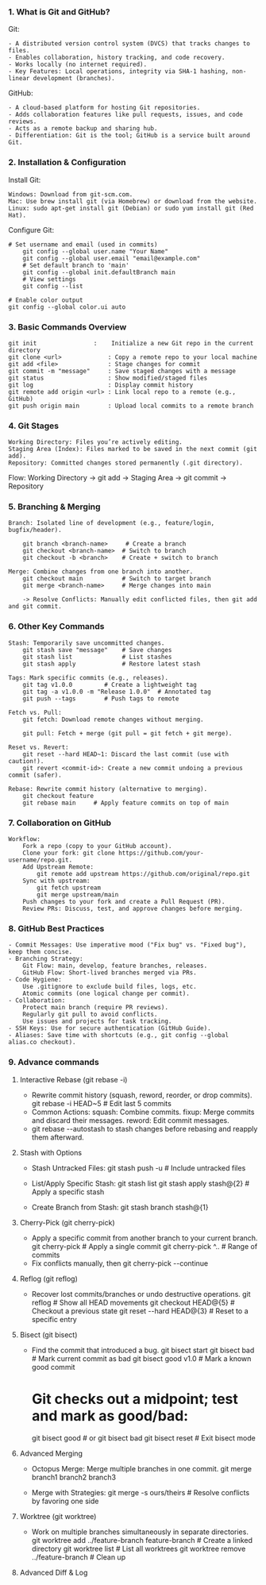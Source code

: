 ### 1. What is Git and GitHub?
Git:

    - A distributed version control system (DVCS) that tracks changes to files.
    - Enables collaboration, history tracking, and code recovery.
    - Works locally (no internet required).
    - Key Features: Local operations, integrity via SHA-1 hashing, non-linear development (branches).

GitHub:

    - A cloud-based platform for hosting Git repositories.
    - Adds collaboration features like pull requests, issues, and code reviews.
    - Acts as a remote backup and sharing hub.
    - Differentiation: Git is the tool; GitHub is a service built around Git.

### 2. Installation & Configuration
Install Git:

    Windows: Download from git-scm.com.
    Mac: Use brew install git (via Homebrew) or download from the website.
    Linux: sudo apt-get install git (Debian) or sudo yum install git (Red Hat).

Configure Git:

    # Set username and email (used in commits)
        git config --global user.name "Your Name"
        git config --global user.email "email@example.com"
        # Set default branch to 'main'
        git config --global init.defaultBranch main
        # View settings
        git config --list

    # Enable color output
    git config --global color.ui auto


### 3. Basic Commands Overview

    git init	            :    Initialize a new Git repo in the current directory
    git clone <url>	            : Copy a remote repo to your local machine
    git add <file>	            : Stage changes for commit
    git commit -m "message"	    : Save staged changes with a message
    git status	                : Show modified/staged files
    git log	                    : Display commit history
    git remote add origin <url>	: Link local repo to a remote (e.g., GitHub)
    git push origin main	    : Upload local commits to a remote branch

### 4. Git Stages
    Working Directory: Files you’re actively editing.
    Staging Area (Index): Files marked to be saved in the next commit (git add).
    Repository: Committed changes stored permanently (.git directory).

Flow:
    Working Directory → git add → Staging Area → git commit → Repository

### 5. Branching & Merging

    Branch: Isolated line of development (e.g., feature/login, bugfix/header).

        git branch <branch-name>     # Create a branch
        git checkout <branch-name>  # Switch to branch
        git checkout -b <branch>    # Create + switch to branch

    Merge: Combine changes from one branch into another.
        git checkout main           # Switch to target branch
        git merge <branch-name>     # Merge changes into main
    
        -> Resolve Conflicts: Manually edit conflicted files, then git add and git commit.


### 6. Other Key Commands

    Stash: Temporarily save uncommitted changes.
        git stash save "message"    # Save changes
        git stash list              # List stashes
        git stash apply             # Restore latest stash

    Tags: Mark specific commits (e.g., releases).
        git tag v1.0.0         # Create a lightweight tag
        git tag -a v1.0.0 -m "Release 1.0.0"  # Annotated tag
        git push --tags        # Push tags to remote

    Fetch vs. Pull:
        git fetch: Download remote changes without merging.

        git pull: Fetch + merge (git pull = git fetch + git merge).
    
    Reset vs. Revert:
        git reset --hard HEAD~1: Discard the last commit (use with caution!).
        git revert <commit-id>: Create a new commit undoing a previous commit (safer).

    Rebase: Rewrite commit history (alternative to merging).
        git checkout feature
        git rebase main     # Apply feature commits on top of main


### 7.  Collaboration on GitHub

    Workflow:
        Fork a repo (copy to your GitHub account).
        Clone your fork: git clone https://github.com/your-username/repo.git.
        Add Upstream Remote:
            git remote add upstream https://github.com/original/repo.git
        Sync with upstream:
            git fetch upstream
            git merge upstream/main
        Push changes to your fork and create a Pull Request (PR).
        Review PRs: Discuss, test, and approve changes before merging.

### 8. GitHub Best Practices
    
    - Commit Messages: Use imperative mood ("Fix bug" vs. "Fixed bug"), keep them concise.
    - Branching Strategy:
        Git Flow: main, develop, feature branches, releases.
        GitHub Flow: Short-lived branches merged via PRs.
    - Code Hygiene:
        Use .gitignore to exclude build files, logs, etc.
        Atomic commits (one logical change per commit).
    - Collaboration:
        Protect main branch (require PR reviews).
        Regularly git pull to avoid conflicts.
        Use issues and projects for task tracking.
    - SSH Keys: Use for secure authentication (GitHub Guide).
    - Aliases: Save time with shortcuts (e.g., git config --global alias.co checkout).


### 9. Advance commands
1. Interactive Rebase (git rebase -i)
    - Rewrite commit history (squash, reword, reorder, or drop commits).
        git rebase -i HEAD~5  # Edit last 5 commits
    - Common Actions:
        squash: Combine commits.
        fixup: Merge commits and discard their messages.
        reword: Edit commit messages.
    - git rebase --autostash to stash changes before rebasing and reapply them afterward.

2. Stash with Options

    - Stash Untracked Files:
        git stash push -u  # Include untracked files
    
    - List/Apply Specific Stash:
        git stash list
        git stash apply stash@{2}  # Apply a specific stash

    - Create Branch from Stash:
        git stash branch <branch-name> stash@{1}

3. Cherry-Pick (git cherry-pick)

    -  Apply a specific commit from another branch to your current branch.
        git cherry-pick <commit-hash>  # Apply a single commit
        git cherry-pick <start-hash>^..<end-hash>  # Range of commits
    - Fix conflicts manually, then git cherry-pick --continue

4. Reflog (git reflog)

    - Recover lost commits/branches or undo destructive operations.
        git reflog  # Show all HEAD movements
        git checkout HEAD@{5}  # Checkout a previous state
        git reset --hard HEAD@{3}  # Reset to a specific entry

5. Bisect (git bisect)

    - Find the commit that introduced a bug.
        git bisect start
        git bisect bad        # Mark current commit as bad
        git bisect good v1.0  # Mark a known good commit
        # Git checks out a midpoint; test and mark as good/bad:
        git bisect good  # or git bisect bad
        git bisect reset  # Exit bisect mode

6. Advanced Merging

    - Octopus Merge: Merge multiple branches in one commit.
        git merge branch1 branch2 branch3
    
    - Merge with Strategies:
        git merge -s ours/theirs  # Resolve conflicts by favoring one side

7. Worktree (git worktree)
    
    - Work on multiple branches simultaneously in separate directories.
        git worktree add ../feature-branch feature-branch  # Create a linked directory
        git worktree list  # List all worktrees
        git worktree remove ../feature-branch  # Clean up

8. Advanced Diff & Log